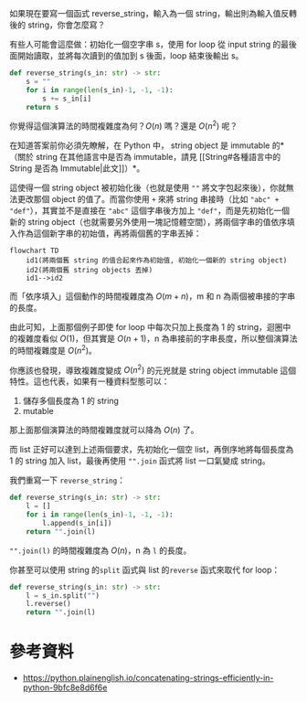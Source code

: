 如果現在要寫一個函式 reverse_string，輸入為一個 string，輸出則為輸入值反轉後的 string，你會怎麼寫？

有些人可能會這麼做：初始化一個空字串 s，使用 for loop 從 input string 的最後面開始讀取，並將每次讀到的值加到 s 後面，loop 結束後輸出 s。

```Python
def reverse_string(s_in: str) -> str:
    s = ""
    for i in range(len(s_in)-1, -1, -1):
        s += s_in[i]
    return s
```

你覺得這個演算法的時間複雜度為何？$O(n)$ 嗎？還是 $O(n^2)$ 呢？

在知道答案前你必須先瞭解，在 Python 中， string object 是 immutable 的*（關於 string 在其他語言中是否為 immutable，請見 [[String#各種語言中的 String 是否為 Immutable|此文]]）*。

這使得一個 string object 被初始化後（也就是使用 `""` 將文字包起來後），你就無法更改那個 object 的值了。而當你使用 `+` 來將 string 串接時（比如 `"abc" + "def"`），其實並不是直接在 `"abc"` 這個字串後方加上 `"def"`，而是先初始化一個新的 string object（也就需要另外使用一塊記憶體空間），將兩個字串的值依序填入作為這個新字串的初始值，再將兩個舊的字串丟掉：

```mermaid
flowchart TD
    id1(將兩個舊 string 的值合起來作為初始值, 初始化一個新的 string object)
    id2(將兩個舊 string objects 丟掉)
    id1-->id2
```

而「依序填入」這個動作的時間複雜度為 $O(m+n)$，m 和 n 為兩個被串接的字串的長度。

由此可知，上面那個例子即使 for loop 中每次只加上長度為 1 的 string，迴圈中的複雜度看似 $O(1)$，但其實是 $O(n+1)$，n 為串接前的字串長度，所以整個演算法的時間複雜度是 $O(n^2)$。

你應該也發現，導致複雜度變成 $O(n^2)$ 的元兇就是 string object immutable 這個特性。這也代表，如果有一種資料型態可以：

1. 儲存多個長度為 1 的 string
2. mutable

那上面那個演算法的時間複雜度就可以降為 $O(n)$ 了。

而 list 正好可以達到上述兩個要求，先初始化一個空 list，再倒序地將每個長度為 1 的 string 加入 list，最後再使用 `"".join` 函式將 list 一口氣變成 string。

我們重寫一下 `reverse_string`：

```Python
def reverse_string(s_in: str) -> str:
    l = []
    for i in range(len(s_in)-1, -1, -1):
        l.append(s_in[i])
    return "".join(l)
```

`"".join(l)` 的時間複雜度為 $O(n)$，n 為 `l` 的長度。

你甚至可以使用 string 的`split` 函式與 list 的`reverse` 函式來取代 for loop：

```Python
def reverse_string(s_in: str) -> str:
    l = s_in.split("")
    l.reverse()
    return "".join(l)
```

# 參考資料

- <https://python.plainenglish.io/concatenating-strings-efficiently-in-python-9bfc8e8d6f6e>
